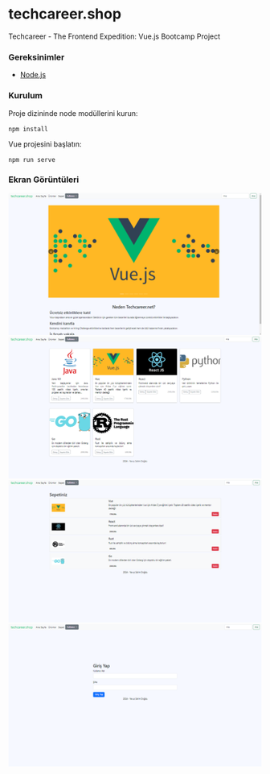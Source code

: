 # techcareer.shop

Techcareer - The Frontend Expedition: Vue.js Bootcamp Project

### Gereksinimler

- [Node.js](https://nodejs.org/en/)

### Kurulum

Proje dizininde node modüllerini kurun:

```
npm install
```

Vue projesini başlatın:

```
npm run serve
```

### Ekran Görüntüleri

![Ana sayfa](screenshots/1.png)
![Ürünler](screenshots/2.png)
![Sepet](screenshots/3.png)
![Giriş](screenshots/4.png)
